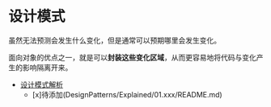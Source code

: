 # 设计模式

虽然无法预测会发生什么变化，但是通常可以预期哪里会发生变化。

面向对象的优点之一，就是可以**封装这些变化区域**，从而更容易地将代码与变化产生的影响隔离开来。

* [设计模式解析](DesignPatterns/Explained/README.md)
    - [x]待添加(DesignPatterns/Explained/01.xxx/README.md)




